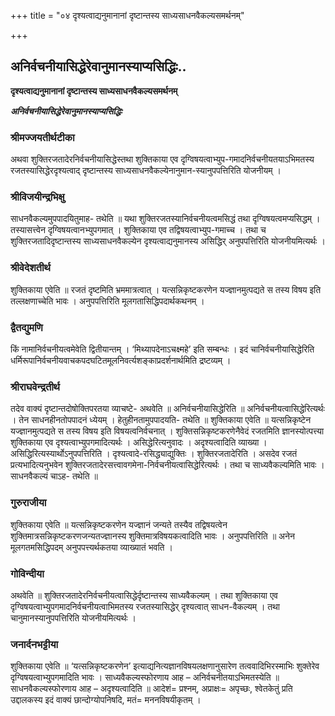 +++
title = "०४ दृश्यत्वाद्यनुमानानां दृष्टान्तस्य साध्यसाधनवैकल्यसमर्थनम्"

+++


## अनिर्वचनीयासिद्धेरेवानुमानस्याप्यसिद्धिः..

**दृश्यत्वाद्यनुमानानां दृष्टान्तस्य साध्यसाधनवैकल्यसमर्थनम्**

***अनिर्वचनीयासिद्धेरेवानुमानस्याप्यसिद्धिः***

### **श्रीमज्जयतीर्थटीका**

अथवा शुक्तिरजतादेरनिर्वचनीयासिद्धेस्तथा शुक्तिकाया एव दृग्विषयत्वाभ्युप-गमादनिर्वचनीयतयाऽभिमतस्य रजतस्यासिद्धेरदृश्यत्वाद् दृष्टान्तस्य साध्यसाधनवैकल्येनानुमान-स्यानुपपत्तिरिति योजनीयम् ।

### **श्रीविजयीन्द्रभिक्षु**

साधनवैकल्यमुपपादयितुमाह- तथेति ॥ यथा शुक्तिरजतस्यानिर्वचनीयत्वमसिद्धं तथा दृग्विषयत्वमप्यसिद्धम् । तस्यासत्त्वेन दृग्विषयत्वानभ्युपगमात् । शुक्तिकाया एव तद्विषयत्वाभ्युप-गमाच्च । तथा च शुक्तिरजतादिदृष्टान्तस्य साध्यसाधनवैकल्येन दृश्यत्वाद्यनुमानस्य असिद्धिर् अनुपपत्तिरिति योजनीयमित्यर्थः ।

### **श्रीवेदेशतीर्थ**

शुक्तिकाया एवेति ॥ रजतं दृष्टमिति भ्रममात्रत्वात् । यत्सन्निकृष्टकरणेन यज्ज्ञानमुत्पद्यते स तस्य विषय इति तल्लक्षणाच्चेति भावः । अनुपपत्तिरिति मूलगतासिद्धिपदार्थकथनम् ।

### **द्वैतद्युमणि**

किं नामानिर्वचनीयत्वमेवेति द्वितीयान्तम् । ‘मिथ्यापदेनाऽचक्ष्महे’ इति सम्बन्धः । इदं चानिर्वचनीयासिद्धेरिति धर्मिरूपानिर्वचनीयवाचकपदघटितमूलनिवर्त्यशङ्काप्रदर्शनार्थमिति द्रष्टव्यम् ।

### **श्रीराघवेन्द्रतीर्थ**

तदेव वाक्यं दृष्टान्तदोषोक्तिपरतया व्याचष्टे- अथवेति ॥ अनिर्वचनीयासिद्धेरिति ॥ अनिर्वचनीयत्वासिद्धेरित्यर्थः । तेन साधनहीनतोपपादनं ध्येयम् । हेतुहीनतामुपपादयति- तथेति ॥ शुक्तिकाया एवेति ॥ यत्सन्निकृष्टेन यज्ज्ञानमुत्पद्यते स तस्य विषय इति विषयत्वनिर्वचनात् । शुक्तिसन्निकृष्टकरणेनैवेदं रजतमिति ज्ञानस्योत्पत्त्या शुक्तिकाया एव दृश्यत्वाभ्युपगमादित्यर्थः । असिद्धेरित्यनुवादः । अदृश्यत्वादिति व्याख्या । असिद्धिरित्यस्यार्थोऽनुपपत्तिरिति । दृश्यत्वादे-रसिद्ध्याद्युक्तिः । शुक्तिरजतादेरिति । असदेव रजतं प्रत्यभादित्यनुभवेन शुक्तिरजतादेरसत्त्वावगमेना-निर्वचनीयत्वासिद्धेरित्यर्थः । तथा च साध्यवैकल्यमिति भावः । साधनवैकल्यं चाऽह- तथेति ॥

### **गुरुराजीया**

शुक्तिकाया एवेति ॥ यत्सन्निकृष्टकरणेन यज्ज्ञानं जन्यते तस्यैव तद्विषयत्वेन शुक्तिमात्रसन्निकृष्टकरणजन्यतज्ज्ञानस्य शुक्तिमात्रविषयकत्वादिति भावः । अनुपपत्तिरिति ॥ अनेन मूलगतमसिद्धिपदम् अनुपपत्त्यर्थकतया व्याख्यातं भवति ।

### **गोविन्दीया**

अथवेति ॥ शुक्तिरजतादेरनिर्वचनीयत्वासिद्धेर्दृष्टान्तस्य साध्यवैकल्यम् । तथा शुक्तिकाया एव दृग्विषयत्वाभ्युपगमादनिर्वचनीयत्वाभिमतस्य रजतस्यासिद्धेर् दृश्यत्वात् साधन-वैकल्यम् । तथा चानुमानस्यानुपपत्तिरिति योजनीयमित्यर्थः ।

### **जनार्दनभट्टीया**

शुक्तिकाया एवेति ॥ ‘यत्सन्निकृष्टकरणेन’ इत्याद्यनित्यज्ञानविषयलक्षणानुसारेण तत्ववादिभिरस्माभिः शुक्तेरेव दृग्विषयत्वाभ्युपगमादिति भावः । साध्यवैकल्यस्फोरणाय आह – अनिर्वचनीतयाऽभिमतस्येति ॥ साधनवैकल्यस्फोरणाय आह – अदृश्यत्वादिति ॥ आदेशं= प्रश्नम्, अप्राक्षः= अपृच्छः, श्वेतकेतुं प्रति उद्दालकस्य इदं वाक्यं छान्दोग्योपनिषदि, मतं= मननविषयीकृतम् ।

